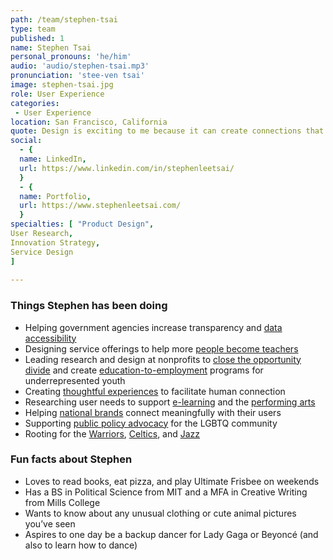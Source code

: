 ```yaml
---
path: /team/stephen-tsai
type: team
published: 1
name: Stephen Tsai
personal_pronouns: 'he/him'
audio: 'audio/stephen-tsai.mp3'
pronunciation: 'stee-ven tsai'
image: stephen-tsai.jpg
role: User Experience
categories:
 - User Experience
location: San Francisco, California
quote: Design is exciting to me because it can create connections that didn’t exist before.
social: 
  - {
  name: LinkedIn,
  url: https://www.linkedin.com/in/stephenleetsai/
  }
  - {
  name: Portfolio,
  url: https://www.stephenleetsai.com/
  }
specialties: [ "Product Design",
User Research,
Innovation Strategy,
Service Design
]
  
---
```


### Things Stephen has been doing
* Helping government agencies increase transparency and [data accessibility](https://www.data.gov/)
* Designing service offerings to help more [people become teachers](https://www.teach.org/)
* Leading research and design at nonprofits to [close the opportunity divide](https://www.yearup.org/) and create [education-to-employment](https://bebraven.org/) programs for underrepresented youth
* Creating [thoughtful experiences](https://www.stephenleetsai.com/so-extra) to facilitate human connection
* Researching user needs to support [e-learning](https://www.springboard.com/) and the [performing arts](https://americanorchestras.org/)
* Helping [national brands](https://www.hiddenvalley.com/) connect meaningfully with their users
* Supporting [public policy advocacy](https://www.glad.org/) for the LGBTQ community
* Rooting for the [Warriors](https://www.nba.com/warriors/), [Celtics](https://www.nba.com/celtics/), and [Jazz](https://www.nba.com/jazz/)

### Fun facts about Stephen
* Loves to read books, eat pizza, and play Ultimate Frisbee on weekends
* Has a BS in Political Science from MIT and a MFA in Creative Writing from Mills College
* Wants to know about any unusual clothing or cute animal pictures you’ve seen
* Aspires to one day be a backup dancer for Lady Gaga or Beyoncé (and also to learn how to dance)


